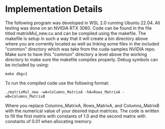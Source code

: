 # Implementation Details

The following program was developed in WSL 2.0 running Ubuntu 22.04. All testing was done on an NVIDIA RTX 3060. Code can be found in the file titled matrixMul_new.cu and can be compiled using the makefile. The makefile is setup in such a way that it will create a bin directory above where you are corrently located as well as linking some files in the included "common" directory which was take from the cuda-samples NVIDIA repo. Make sure to have this "common" directory a level above the working directory to make sure the makefile compiles properly. Debug symbols can be included by using: 

```
make dbg=1
```

To run the compiled code use the following format:

```
./matrixMul_new -wA=Columns_MatrixA -hA=Rows_MatrixA -wB=Columns_MatrixB
```

Where you replace Columns_MatrixA, Rows_MatrixA, and Columns_MatrixB with the numerical value of your desired input matrices. The code is written to fill the first matrix with constants of 1.0 and the second matrix with constants of 0.01 when allocating memory.  